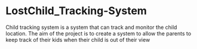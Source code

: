 # LostChild_Tracking-System
Child tracking system is a system that can track and monitor the child location. The aim of the project is to create a system to allow the parents to keep track of their kids when their child is out of their view
